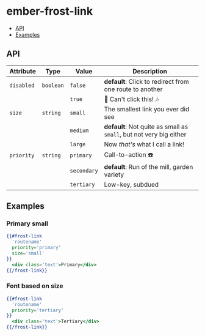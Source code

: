 # ember-frost-link <br />
* [API](#api)
* [Examples](#examples)

## API

| Attribute | Type | Value | Description |
| --------- | ---- | ----- | ----------- |
| `disabled` | `boolean` | `false` | **default**: Click to redirect from one route to another |
| | | `true` | :no_entry_sign: Can't click this! :notes: |
| `size` | `string` | `small` | The smallest link you ever did see |
| | | `medium` | **default**: Not quite as small as `small`, but not very big either |
| | | `large` | Now *that's* what I call a link! |
| `priority` | `string` | `primary` | Call-to-action :telephone: |
| | | `secondary` | **default**: Run of the mill, garden variety  |
| | | `tertiary` | Low-key, subdued  |


## Examples

### Primary small
```handlebars
{{#frost-link
  'routename'
  priority='primary'
  size='small'
}}
  <div class='text'>Primary</div>
{{/frost-link}}
```

### Font based on size
```handlebars
{{#frost-link
  'routename'
  priority='tertiary'
}}
  <div class='text'>Tertiary</div>
{{/frost-link}}
```
